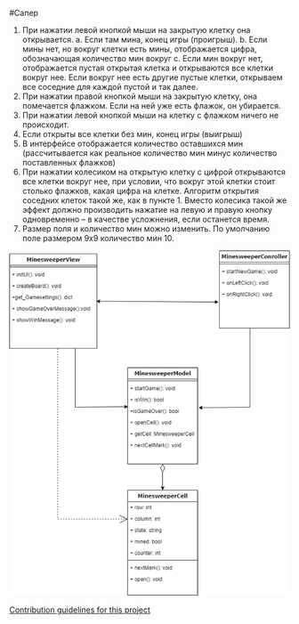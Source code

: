 #Сапер

1. При нажатии левой кнопкой мыши на закрытую клетку она открывается. a. Если там мина, конец игры (проигрыш). b. Если мины нет, но вокруг клетки есть мины, отображается цифра, обозначающая количество мин вокруг c. Если мин вокруг нет, отображается пустая открытая клетка и открываются все клетки вокруг нее. Если вокруг нее есть другие пустые клетки, открываем все соседние для каждой пустой и так далее.
2. При нажатии правой кнопкой мыши на закрытую клетку, она помечается флажком. Если на ней уже есть флажок, он убирается.
3. При нажатии левой кнопкой мыши на клетку с флажком ничего не происходит.
4. Если открыты все клетки без мин, конец игры (выигрыш)
5. В интерфейсе отображается количество оставшихся мин (рассчитывается как реальное количество мин минус количество поставленных флажков)
6. При нажатии колесиком на открытую клетку с цифрой открываются все клетки вокруг нее, при условии, что вокруг этой клетки стоит столько флажков, какая цифра на клетке. Алгоритм открытия соседних клеток такой же, как в пункте 1. Вместо колесика такой же эффект должно производить нажатие на левую и правую кнопку одновременно – в качестве усложнения, если останется время.
7. Размер поля и количество мин можно изменить. По умолчанию поле размером 9x9 количество мин 10.

![This is an image](https://github.com/DevelopGameProject/DevelopGameProject/blob/main/docs/project.png)

[Contribution guidelines for this project](README.md)
